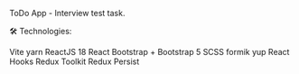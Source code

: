 ToDo App - Interview test task.

🛠 Technologies:

Vite
yarn
ReactJS 18
React Bootstrap + Bootstrap 5
SCSS
formik
yup
React Hooks
Redux Toolkit
Redux Persist
